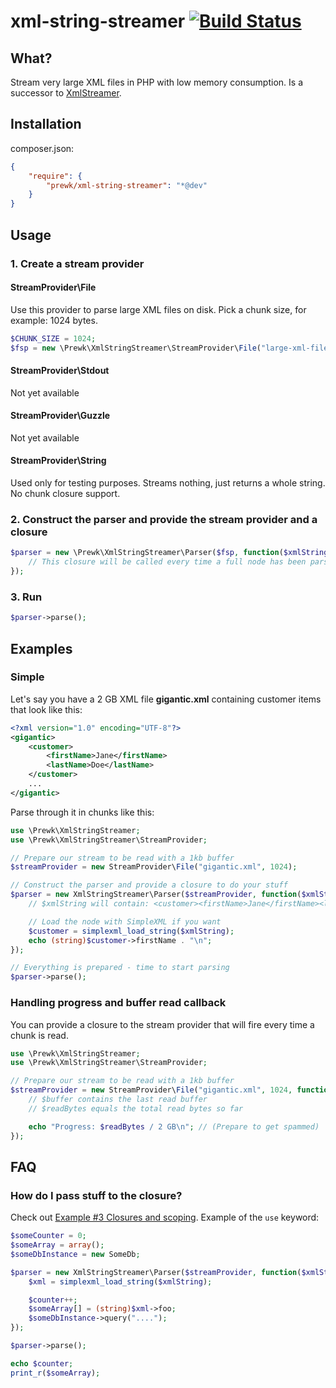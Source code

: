 xml-string-streamer [![Build Status](https://travis-ci.org/prewk/xml-string-streamer.svg?branch=master)](https://travis-ci.org/prewk/xml-string-streamer)
===================

What?
-----
Stream very large XML files in PHP with low memory consumption. Is a successor to [XmlStreamer](https://github.com/prewk/XmlStreamer).

Installation 
------------

composer.json:

````json
{
    "require": {
        "prewk/xml-string-streamer": "*@dev"
    }
}
````

Usage
-----

### 1. Create a stream provider

#### StreamProvider\File

Use this provider to parse large XML files on disk. Pick a chunk size, for example: 1024 bytes.

````php
$CHUNK_SIZE = 1024;
$fsp = new \Prewk\XmlStringStreamer\StreamProvider\File("large-xml-file.xml", $CHUNK_SIZE);
````

#### StreamProvider\Stdout

Not yet available

#### StreamProvider\Guzzle

Not yet available

#### StreamProvider\String

Used only for testing purposes. Streams nothing, just returns a whole string. No chunk closure support.

### 2. Construct the parser and provide the stream provider and a closure

````php
$parser = new \Prewk\XmlStringStreamer\Parser($fsp, function($xmlString) {
    // This closure will be called every time a full node has been parsed
});
````

### 3. Run

````php
$parser->parse();
````

Examples
--------

### Simple
Let's say you have a 2 GB XML file __gigantic.xml__ containing customer items that look like this:

````xml
<?xml version="1.0" encoding="UTF-8"?>
<gigantic>
    <customer>
        <firstName>Jane</firstName>
        <lastName>Doe</lastName>
    </customer>
    ...
</gigantic>
````

Parse through it in chunks like this:

````php
use \Prewk\XmlStringStreamer;
use \Prewk\XmlStringStreamer\StreamProvider;

// Prepare our stream to be read with a 1kb buffer
$streamProvider = new StreamProvider\File("gigantic.xml", 1024);

// Construct the parser and provide a closure to do your stuff
$parser = new XmlStringStreamer\Parser($streamProvider, function($xmlString) {
    // $xmlString will contain: <customer><firstName>Jane</firstName><lastName>Doe</lastName></customer>

    // Load the node with SimpleXML if you want
    $customer = simplexml_load_string($xmlString);
    echo (string)$customer->firstName . "\n";
});

// Everything is prepared - time to start parsing
$parser->parse();
````

### Handling progress and buffer read callback

You can provide a closure to the stream provider that will fire every time a chunk is read.

````php
use \Prewk\XmlStringStreamer;
use \Prewk\XmlStringStreamer\StreamProvider;

// Prepare our stream to be read with a 1kb buffer
$streamProvider = new StreamProvider\File("gigantic.xml", 1024, function($buffer, $readBytes) {
    // $buffer contains the last read buffer
    // $readBytes equals the total read bytes so far

    echo "Progress: $readBytes / 2 GB\n"; // (Prepare to get spammed)
});
````

FAQ
---

### How do I pass stuff to the closure?
    
Check out [Example #3 Closures and scoping](http://www.php.net/manual/en/functions.anonymous.php). Example of the `use` keyword:

````php
$someCounter = 0;
$someArray = array();
$someDbInstance = new SomeDb;

$parser = new XmlStringStreamer\Parser($streamProvider, function($xmlString) use (&$someCounter, &$someArray, $someDbInstance) {
    $xml = simplexml_load_string($xmlString);

    $counter++;
    $someArray[] = (string)$xml->foo;
    $someDbInstance->query("....");
});

$parser->parse();

echo $counter;
print_r($someArray);
````